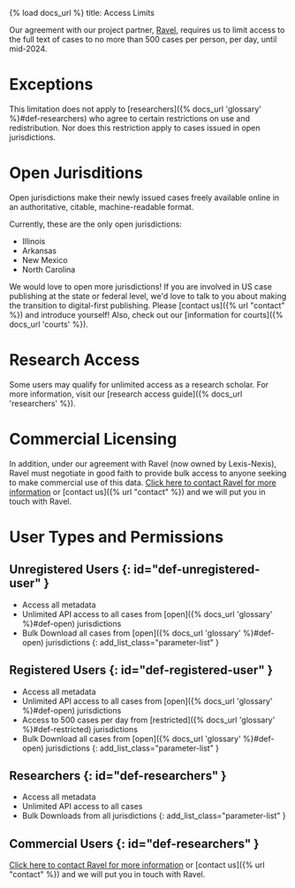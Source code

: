 {% load docs_url %}
title: Access Limits 

Our agreement with our project partner, [Ravel](http://ravellaw.com), requires us to limit access to the full
text of cases to no more than 500 cases per person, per day, until mid-2024.

# Exceptions
This limitation does not apply to 
[researchers]({% docs_url 'glossary' %}#def-researchers) who agree to certain 
restrictions on use and redistribution. Nor does this restriction apply to cases issued in open jurisdictions.

# Open Jurisditions
Open jurisdictions make their newly issued cases freely available online in an authoritative, citable, 
machine-readable format. 

Currently, these are the only open jurisdictions:
 
* Illinois
* Arkansas
* New Mexico
* North Carolina
 
We would love to open more jurisdictions! If you are involved in US case publishing at the state or federal level,
we'd love to talk to you about making the transition to digital-first publishing. Please 
[contact us]({% url "contact" %}) and introduce yourself! Also, check out our 
[information for courts]({% docs_url 'courts' %}).
  
# Research Access
Some users may qualify for unlimited access as a research scholar. For more information, visit our 
[research access guide]({% docs_url 'researchers' %}).


# Commercial Licensing

In addition, under our agreement with Ravel (now owned by Lexis-Nexis), Ravel must negotiate in good faith to provide 
bulk access to anyone seeking to make commercial use of this data. 
[Click here to contact Ravel for more information](http://info.ravellaw.com/contact-us-form) or 
[contact us]({% url "contact" %}) and we will put you in touch with Ravel.


# User Types and Permissions

## Unregistered Users {: id="def-unregistered-user" }

* Access all metadata
* Unlimited API access to all cases from [open]({% docs_url 'glossary' %}#def-open) jurisdictions
* Bulk Download all cases from [open]({% docs_url 'glossary' %}#def-open) jurisdictions
{: add_list_class="parameter-list" }

## Registered Users {: id="def-registered-user" }

* Access all metadata
* Unlimited API access to all cases from [open]({% docs_url 'glossary' %}#def-open) jurisdictions
* Access to 500 cases per day from [restricted]({% docs_url 'glossary' %}#def-restricted) jurisdictions
* Bulk Download all cases from [open]({% docs_url 'glossary' %}#def-open) jurisdictions
{: add_list_class="parameter-list" }

## Researchers {: id="def-researchers" }

* Access all metadata
* Unlimited API access to all cases
* Bulk Downloads from all jurisdictions
{: add_list_class="parameter-list" }

## Commercial Users {: id="def-researchers" }

[Click here to contact Ravel for more information](http://info.ravellaw.com/contact-us-form) or 
[contact us]({% url "contact" %}) and we will put you in touch with Ravel.
